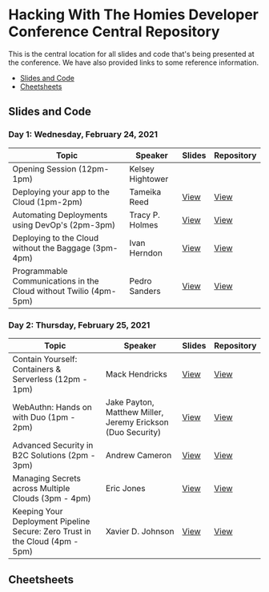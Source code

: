 # Hacking With The Homies Developer Conference Central Repository

This is the central location for all slides and code that's being presented at the conference.  We have also provided links to some reference information.

- [Slides and Code](#slidesandcode)
- [Cheetsheets](#cheetsheets)

## Slides and Code

### Day 1: Wednesday, February 24, 2021

| Topic | Speaker | Slides | Repository |
| ------- | ----- | -------| ---------- |
| Opening Session (12pm-1pm) | Kelsey Hightower | ||
| Deploying your app to the Cloud (1pm-2pm) | Tameika Reed |[View]() |[View]()|
| Automating Deployments using DevOp's (2pm-3pm) | Tracy P. Holmes| [View](https://docs.google.com/presentation/d/1UNqiNtaG0SBUQHh_b9s7LHAvXK_9Cg-7VXbyRD9aJrA/edit?ts=60333c03#slide=id.g7e92ecccc8_1_19)| [View](https://github.com/tracypholmes/terraform-k8s-demo)|
| Deploying to the Cloud without the Baggage (3pm-4pm)| Ivan Herndon|[View](https://docs.google.com/presentation/d/1TXB72B7Id2DeZNwi83eQm_2lbv9PXyDLVeinCdNP6Uc/edit#slide=id.g7e92ecccc8_1_19)|[View]( https://github.com/EmblemDevCo/Next-Netlify-Demo)|
| Programmable Communications in the Cloud without Twilio (4pm-5pm) | Pedro Sanders | [View](https://docs.google.com/presentation/d/1SVpLjhojMXxo19JkVemOYySF7lYscE6CN5iDno88QyQ/edit?usp=sharing)|[View](http://github.com/psanders/fonos101)|


### Day 2: Thursday, February 25, 2021

| Topic | Speaker | Slides | Repository |
| ------- | ----- | -------| ---------- |
| Contain Yourself: Containers & Serverless (12pm - 1pm)| Mack Hendricks | [View]()|[View](https://github.com/mackhendricks/containersandserverless)|
| WebAuthn: Hands on with Duo (1pm - 2pm)| Jake Payton, Matthew Miller, Jeremy Erickson (Duo Security) | [View](https://docs.google.com/presentation/d/1n3xILDEO56sUfNGfbTOvWIpmWBZAdS2AjtuYxv9jwQU/edit?ts=602bec5f#slide=id.g7e92ecccc8_1_19)|[View](https://github.com/duo-labs/webauthn.io)
| Advanced Security in B2C Solutions (2pm - 3pm) | Andrew Cameron | [View]()|[View]()|
| Managing Secrets across Multiple Clouds (3pm - 4pm) | Eric Jones | [View]()|[View]()|
| Keeping Your Deployment Pipeline Secure: Zero Trust in the Cloud (4pm - 5pm) | Xavier D. Johnson | [View]()|[View]()|

## Cheetsheets
